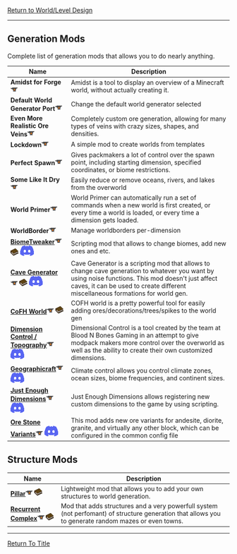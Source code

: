 [Return to World/Level Design](../world_level_design.md#World/Level-Design)

----
## Generation Mods

Complete list of generation mods that allows you to do nearly anything.

| Name                                                                                                                                                                                                                                                                     | Description                                                                                                                                                                                                                                                                            |
| ------------------------------------------------------------------------------------------------------------------------------------------------------------------------------------------------------------------------------------------------------------------------ | -------------------------------------------------------------------------------------------------------------------------------------------------------------------------------------------------------------------------------------------------------------------------------------- |
| **Amidst for Forge**[![](/images/curseforge.png)](https://www.curseforge.com/minecraft/mc-mods/amidst-for-forge)                                                                                                                                                         | Amidst is a tool to display an overview of a Minecraft world, without actually creating it.                                                                                                                                                                                            |
| **Default World Generator Port**[![](/images/curseforge.png)](https://www.curseforge.com/minecraft/mc-mods/default-world-generator-port)                                                                                                                                 | Change the default world generator selected                                                                                                                                                                                                                                            |                                                                                                                                    | The Default World Generator mod is a mod designed for Minecraft ModPack makers who want to have a specific world generator selected by default.  The user is still able to change it if they desire, but it will change it from "default" to what ever you specify in the config file. |
| **Even More Realistic Ore Veins**[![](/images/curseforge.png)](https://www.curseforge.com/minecraft/mc-mods/even-more-realistic-ore-veins)                                                                                                                               | Completely custom ore generation, allowing for many types of veins with crazy sizes, shapes, and densities.                                                                                                                                                                            |
| **Lockdown**[![](/images/curseforge.png)](https://www.curseforge.com/minecraft/mc-mods/lockdown)                                                                                                                                                                         | A simple mod to create worlds from templates                                                                                                                                                                                                                                           |
| **Perfect Spawn**[![](/images/curseforge.png)](https://www.curseforge.com/minecraft/mc-mods/perfect-spawn)                                                                                                                                                               | Gives packmakers a lot of control over the spawn point, including starting dimension, specified coordinates, or biome restrictions.                                                                                                                                                    |
| **Some Like It Dry**[![](/images/curseforge.png)](https://www.curseforge.com/minecraft/mc-mods/some-like-it-dry)                                                                                                                                                         | Easily reduce or remove oceans, rivers, and lakes from the overworld                                                                                                                                                                                                                   |
| **World Primer**[![](/images/curseforge.png)](https://www.curseforge.com/minecraft/mc-mods/world-primer)                                                                                                                                                                 | World Primer can automatically run a set of commands when a new world is first created, or every time a world is loaded, or every time a dimension gets loaded.                                                                                                                        |
| **WorldBorder**[![](/images/curseforge.png)](https://www.curseforge.com/minecraft/mc-mods/worldborder-forge)                                                                                                                                                             | Manage worldborders per-dimension                                                                                                                                                                                                                                                      |
| **[BiomeTweaker](generation_mods/bt.md)**[![](/images/curseforge.png)](https://www.curseforge.com/minecraft/mc-mods/biometweaker) [![](/images/wiki.png)](https://github.com/superckl/BiomeTweaker/wiki) [![](/images/discord.png)](https://discord.gg/2S4FC6mUhA)       | Scripting mod that allows to change biomes, add new ones and etc.                                                                                                                                                                                                                      |
| **[Cave Generator](generation_mods/cg.md)**[![](/images/curseforge.png)](https://www.curseforge.com/minecraft/mc-mods/cave-generator) [![](/images/wiki.png)](https://github.com/PersonTheCat/CaveGenerator/wiki) [![](/images/discord.png)](https://discord.gg/UNsXfvA) | Cave Generator is a scripting mod that allows to change cave generation to whatever you want by using noise functions. This mod doesn't just affect caves, it can be used to create different miscellaneous formations for world gen.                                                  |
| **[CoFH World](generation_mods/cofh.md)**[![](/images/curseforge.png)](https://www.curseforge.com/minecraft/mc-mods/cofh-world) [![](/images/wiki.png)](https://teamcofh.com/docs/1.12/cofh-world/)                                                                      | COFH world is a pretty powerful tool for easily adding ores/decorations/trees/spikes to the world gen                                                                                                                                                                                  |
| **[Dimension Control / Topography](generation_mods/dc.md)**[![](/images/curseforge.png)](https://www.curseforge.com/minecraft/mc-mods/dimensional-control) [![](/images/discord.png)](https://discord.com/invite/4rMdYDF)                                                | Dimensional Control is a tool created by the team at Blood N Bones Gaming in an attempt to give modpack makers more control over the overworld as well as the ability to create their own customized dimensions.                                                                       |
| **[Geographicraft](generation_mods/geographicraft.md)**[![](/images/curseforge.png)](https://www.curseforge.com/minecraft/mc-mods/climate-control-geographicraft) [![](/images/discord.png)](https://discord.com/invite/anKT7YX)                                         | Climate control allows you control climate zones, ocean sizes, biome frequencies, and continent sizes.                                                                                                                                                                                 |
| **[Just Enough Dimensions](generation_mods/jed.md)**[![](/images/curseforge.png)](https://www.curseforge.com/minecraft/mc-mods/just-enough-dimensions) [![](/images/discord.png)](https://discord.gg/2FgywHj)                                                            | Just Enough Dimensions allows registering new custom dimensions to the game by using scripting.                                                                                                                                                                                        |
| **[Ore Stone Variants](generation_mods/osv.md)**[![](/images/curseforge.png)](https://www.curseforge.com/minecraft/mc-mods/ore-stone-variants) [![](/images/discord.png)](https://discord.gg/UNsXfvA)                                                                    | This mod adds new ore variants for andesite, diorite, granite, and virtually any other block, which can be configured in the common config file                                                                                                                                        |

## Structure Mods

| Name                                                                                                                                                                                                                                                      | Description                                                                                                                                    |
| --------------------------------------------------------------------------------------------------------------------------------------------------------------------------------------------------------------------------------------------------------- | ---------------------------------------------------------------------------------------------------------------------------------------------- |
| **[Pillar](generation_mods/pillar.md)**[![](/images/curseforge.png)](https://www.curseforge.com/minecraft/mc-mods/pillar) [![](/images/wiki.png)](https://docs.google.com/document/d/13wnL56VXB76Yth3lY__hP_8WAu5eYNWls0q4N-3VpVo/edit)                   | Lightweight mod that allows you to add your own structures to world generation.                                                                |
| **[Recurrent Complex](generation_mods/rc.md)**[![](/images/curseforge.png)](https://www.curseforge.com/minecraft/mc-mods/recurrent-complex) [![](/images/wiki.png)](https://minecraft-recurrent-complex.fandom.com/wiki/Minecraft_Recurrent_Complex_Wiki) | Mod that adds structures and a very powerfull system (not perfomant) of structure generation that allows you to generate random mazes or even towns. |

----
[Return To Title](#Generation-Mods)